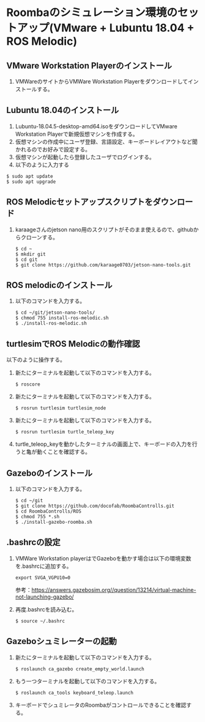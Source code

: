 # Roombaのシミュレーション環境のセットアップ(VMware + Lubuntu 18.04 + ROS Melodic)

## VMware Workstation Playerのインストール

1. VMWareのサイトからVMWare Workstation Playerをダウンロードしてインストールする。

## Lubuntu 18.04のインストール

1. Lubuntu-18.04.5-desktop-amd64.isoをダウンロードしてVMware Workstation Playerで新規仮想マシンを作成する。
1. 仮想マシンの作成中にユーザ登録、言語設定、キーボードレイアウトなど聞かれるのでお好みで設定する。
1. 仮想マシンが起動したら登録したユーザでログインする。
1. 以下のように入力する
```
$ sudo apt update
$ sudo apt upgrade
```

## ROS Melodicセットアップスクリプトをダウンロード

1. karaageさんのjetson nano用のスクリプトがそのまま使えるので、githubからクローンする。

    ```
    $ cd ~
    $ mkdir git
    $ cd git
    $ git clone https://github.com/karaage0703/jetson-nano-tools.git
    ```

## ROS melodicのインストール

1. 以下のコマンドを入力する。

    ```
    $ cd ~/git/jetson-nano-tools/
    $ chmod 755 install-ros-melodic.sh
    $ ./install-ros-melodic.sh
    ```

## turtlesimでROS Melodicの動作確認

以下のように操作する。

1. 新たにターミナルを起動して以下のコマンドを入力する。
    ```
    $ roscore
    ```
1. 新たにターミナルを起動して以下のコマンドを入力する。
    ```
    $ rosrun turtlesim turtlesim_node
    ```
1. 新たにターミナルを起動して以下のコマンドを入力する。
    ```
    $ rosrun turtlesim turtle_teleop_key
    ```
1. turtle_teleop_keyを動かしたターミナルの画面上で、キーボードの入力を行うと亀が動くことを確認する。

## Gazeboのインストール

1. 以下のコマンドを入力する。

    ```
    $ cd ~/git
    $ git clone https://github.com/docofab/RoombaControlls.git
    $ cd RoombaControlls/ROS
    $ chmod 755 *.sh
    $ ./install-gazebo-roomba.sh
    ```

## .bashrcの設定

1. VMWare Workstation playerはでGazeboを動かす場合は以下の環境変数を.bashrcに追加する。

    ```
    export SVGA_VGPU10=0
    ```

    参考：https://answers.gazebosim.org//question/13214/virtual-machine-not-launching-gazebo/

1. 再度.bashrcを読み込む。

    ```
    $ source ~/.bashrc 
    ```

## Gazeboシュミレーターの起動

1. 新たにターミナルを起動して以下のコマンドを入力する。
    ```
    $ roslaunch ca_gazebo create_empty_world.launch
    ```
1. もう一つターミナルを起動して以下のコマンドを入力する。
    ```
    $ roslaunch ca_tools keyboard_teleop.launch
    ```
1. キーボードでシュミレータのRoombaがコントロールできることを確認する。

